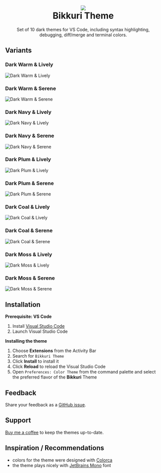 
<h1 align="center">
  <br>
  <a href="https://marketplace.visualstudio.com/items?itemName=brano.bikkuri-theme" target="_blank">
    <img src="https://raw.githubusercontent.com/surfinzap/bikkuri-theme-vscode/main/assets/bikkuri-icon.png">
  </a>
  <br>
  Bikkuri Theme
  <br>
</h1>


<p align="center">Set of 10 dark themes for VS Code, including syntax highlighting, debugging, diff/merge and terminal colors.</p>


## Variants

### Dark Warm & Lively
![Dark Warm & Lively](assets/bikkuri-dark-warm-lively.png)

### Dark Warm & Serene
![Dark Warm & Serene](assets/bikkuri-dark-warm-serene.png)

### Dark Navy & Lively
![Dark Navy & Lively](assets/bikkuri-dark-navy-lively.png)

### Dark Navy & Serene
![Dark Navy & Serene](assets/bikkuri-dark-navy-serene.png)

### Dark Plum & Lively
![Dark Plum & Lively](assets/bikkuri-dark-plum-lively.png)

### Dark Plum & Serene
![Dark Plum & Serene](assets/bikkuri-dark-plum-serene.png)

### Dark Coal & Lively
![Dark Coal & Lively](assets/bikkuri-dark-coal-lively.png)

### Dark Coal & Serene
![Dark Coal & Serene](assets/bikkuri-dark-coal-serene.png)

### Dark Moss & Lively
![Dark Moss & Lively](assets/bikkuri-dark-moss-lively.png)

### Dark Moss & Serene
![Dark Moss & Serene](assets/bikkuri-dark-moss-serene.png)


## Installation

**Prerequisite: VS Code**
1. Install [Visual Studio Code](https://code.visualstudio.com/)
2. Launch Visual Studio Code

**Installing the theme**
1. Choose **Extensions** from the Activity Bar
2. Search for `Bikkuri Theme`
3. Click **Install** to install it
4. Click **Reload** to reload the Visual Studio Code
5. Open `Preferences: Color Theme` from the command palette and select the preferred flavor of the **Bikkuri** Theme


## Feedback

Share your feedback as a [GitHub issue](https://github.com/surfinzap/bikkuri-theme-vscode/issues).


## Support 

[Buy me a coffee](https://ko-fi.com/branosandala) to keep the themes up-to-date. 


## Inspiration / Recommendations

- colors for the theme were designed with [Colorca](https://colorca.org)
- the theme plays nicely with [JetBrains Mono](https://github.com/JetBrains/JetBrainsMono) font